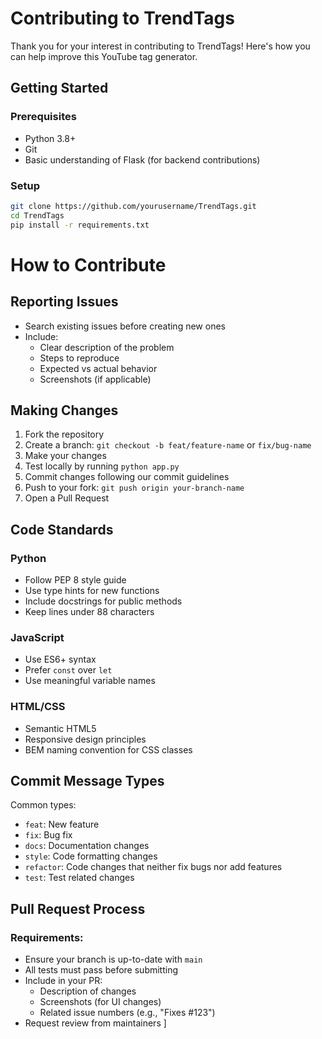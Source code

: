 # Contributing to TrendTags

Thank you for your interest in contributing to TrendTags! Here's how you can help improve this YouTube tag generator.

## Getting Started

### Prerequisites
- Python 3.8+
- Git
- Basic understanding of Flask (for backend contributions)

### Setup
```bash
git clone https://github.com/yourusername/TrendTags.git
cd TrendTags
pip install -r requirements.txt
```

# How to Contribute

## Reporting Issues
- Search existing issues before creating new ones
- Include:
  - Clear description of the problem
  - Steps to reproduce
  - Expected vs actual behavior
  - Screenshots (if applicable)

## Making Changes
1. Fork the repository
2. Create a branch: `git checkout -b feat/feature-name` or `fix/bug-name`
3. Make your changes
4. Test locally by running `python app.py`
5. Commit changes following our commit guidelines
6. Push to your fork: `git push origin your-branch-name`
7. Open a Pull Request

## Code Standards

### Python
- Follow PEP 8 style guide
- Use type hints for new functions
- Include docstrings for public methods
- Keep lines under 88 characters

### JavaScript
- Use ES6+ syntax
- Prefer `const` over `let`
- Use meaningful variable names

### HTML/CSS
- Semantic HTML5
- Responsive design principles
- BEM naming convention for CSS classes

## Commit Message Types

Common types:
- `feat`: New feature
- `fix`: Bug fix
- `docs`: Documentation changes
- `style`: Code formatting changes
- `refactor`: Code changes that neither fix bugs nor add features
- `test`: Test related changes

## Pull Request Process

### Requirements:
- Ensure your branch is up-to-date with `main`
- All tests must pass before submitting
- Include in your PR:
  - Description of changes
  - Screenshots (for UI changes)
  - Related issue numbers (e.g., "Fixes #123")
- Request review from maintainers
]
